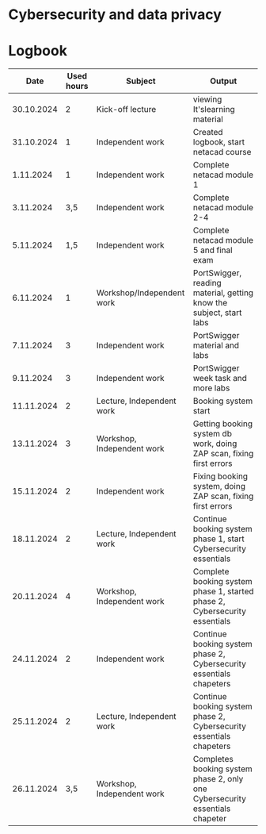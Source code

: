 # Cybersecurity and data privacy
# Logbook

| Date | Used hours | Subject | Output |
|----------|----------|----------|----------|
| 30.10.2024   | 2 | Kick-off lecture   | viewing It'slearning material
| 31.10.2024   | 1 | Independent work   | Created logbook, start netacad course
| 1.11.2024   | 1 | Independent work   | Complete netacad module 1
| 3.11.2024   | 3,5 | Independent work   | Complete netacad module 2-4
| 5.11.2024   | 1,5 | Independent work   | Complete netacad module 5 and final exam
| 6.11.2024   | 1 | Workshop/Independent work  | PortSwigger, reading material, getting know the subject, start labs
| 7.11.2024   | 3 | Independent work  | PortSwigger material and labs
| 9.11.2024   | 3 | Independent work  | PortSwigger week task and more labs
| 11.11.2024   | 2 | Lecture, Independent work  | Booking system start
| 13.11.2024   | 3 | Workshop, Independent work  | Getting booking system db work, doing ZAP scan, fixing first errors
| 15.11.2024   | 2 | Independent work  | Fixing booking system, doing ZAP scan, fixing first errors
| 18.11.2024   | 2 | Lecture, Independent work | Continue booking system phase 1, start Cybersecurity essentials
| 20.11.2024   | 4 | Workshop, Independent work  | Complete booking system phase 1, started phase 2, Cybersecurity essentials
| 24.11.2024   | 2 | Independent work  | Continue booking system phase 2, Cybersecurity essentials chapeters
| 25.11.2024   | 2 | Lecture, Independent work  | Continue booking system phase 2, Cybersecurity essentials chapeters
| 26.11.2024   | 3,5 | Workshop, Independent work  | Completes booking system phase 2, only one Cybersecurity essentials chapeter
